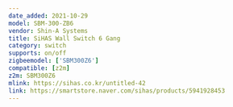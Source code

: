 ```yaml
---
date_added: 2021-10-29
model: SBM-300-ZB6
vendor: Shin-A Systems
title: SiHAS Wall Switch 6 Gang
category: switch
supports: on/off
zigbeemodel: ['SBM300Z6']
compatible: [z2m]
z2m: SBM300Z6
mlink: https://sihas.co.kr/untitled-42
link: https://smartstore.naver.com/sihas/products/5941928453
---
```

